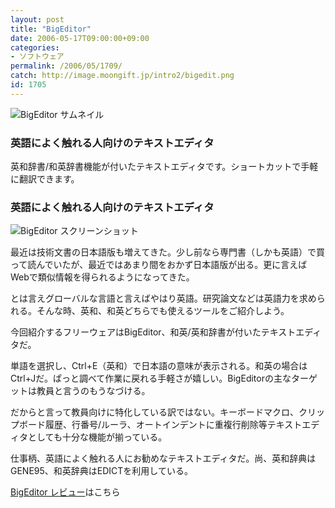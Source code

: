 ```yaml
---
layout: post
title: "BigEditor"
date: 2006-05-17T09:00:00+09:00
categories:
- ソフトウェア
permalink: /2006/05/1709/
catch: http://image.moongift.jp/intro2/bigedit.png
id: 1705
---
```

 ![BigEditor サムネイル](http://image.moongift.jp/intro2/bigedit.t.png "BigEditor サムネイル")
  

### 英語によく触れる人向けのテキストエディタ
  
英和辞書/和英辞書機能が付いたテキストエディタです。ショートカットで手軽に翻訳できます。  
<!--more-->  

### 英語によく触れる人向けのテキストエディタ
  

![BigEditor スクリーンショット](http://image.moongift.jp/intro2/bigedit.png "BigEditor スクリーンショット")

  

最近は技術文書の日本語版も増えてきた。少し前なら専門書（しかも英語）で買って読んでいたが、最近ではあまり間をおかず日本語版が出る。更に言えばWebで類似情報を得られるようになってきた。

  

とは言えグローバルな言語と言えばやはり英語。研究論文などは英語力を求められる。そんな時、英和、和英どちらでも使えるツールをご紹介しよう。

  

今回紹介するフリーウェアはBigEditor、和英/英和辞書が付いたテキストエディタだ。

  

単語を選択し、Ctrl+E（英和）で日本語の意味が表示される。和英の場合はCtrl+Jだ。ぱっと調べて作業に戻れる手軽さが嬉しい。BigEditorの主なターゲットは教員と言うのもうなづける。

  

だからと言って教員向けに特化している訳ではない。キーボードマクロ、クリップボード履歴、行番号/ルーラ、オートインデントに重複行削除等テキストエディタとしても十分な機能が揃っている。

  

仕事柄、英語によく触れる人にお勧めなテキストエディタだ。尚、英和辞典はGENE95、和英辞典はEDICTを利用している。

  

[BigEditor レビュー](http://fw.moongift.jp/review/i-1715.html)はこちら

